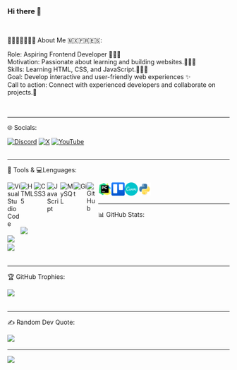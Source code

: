### Hi there 👋
<br>

<!--
**pedroadolf/pedroadolf** is a ✨ _special_ ✨ repository because its `README.md` (this file) appears on your GitHub profile.

Here are some ideas to get you started:

-->
🏈🧘🏻‍♂️🚴🏻‍♂️ About Me 🇲🇽🇫🇷🇪🇸:
<br>

Role: Aspiring Frontend Developer 🙋🏻‍♂️<br>
Motivation: Passionate about learning and building websites.👨🏻‍💻<br>
Skills: Learning HTML, CSS, and JavaScript.👨🏻‍💻<br>
Goal: Develop interactive and user-friendly web experiences ✨<br>
Call to action: Connect with experienced developers and collaborate on projects.🤝<br>
<br>
<br>
<hr />

🌐 Socials:
<br>

[![Discord](https://img.shields.io/badge/Discord-%237289DA.svg?logo=discord&logoColor=white)](https://discord.gg/pash_07490) [![X](https://img.shields.io/badge/X-black.svg?logo=X&logoColor=white)](https://x.com/Pash26s) [![YouTube](https://img.shields.io/badge/YouTube-%23FF0000.svg?logo=YouTube&logoColor=white)](https://youtube.com/@@pedrosoto8935) 
<br>
<br>
<hr />

🧰 Tools & 💻Lenguages:
<br>

<img align="left" alt="Visual Studio Code" width="30px" src="https://camo.githubusercontent.com/25d07ba4220a3fcadb4af12394d157494ec298dec4ecd86321961427ea18c9e8/68747470733a2f2f63646e2e6a7364656c6976722e6e65742f67682f64657669636f6e732f64657669636f6e2f69636f6e732f7673636f64652f7673636f64652d6f726967696e616c2e737667" data-canonical-src="https://cdn.jsdelivr.net/gh/devicons/devicon/icons/vscode/vscode-original.svg" style="max-width: 100%;">
<img align="left" alt="HTML5" width="30px" src="https://camo.githubusercontent.com/f2ce4039c99cf35adde738583ab0fbcd60eaafccf1e949884bda91d0b5c819ce/68747470733a2f2f63646e2e6a7364656c6976722e6e65742f67682f64657669636f6e732f64657669636f6e2f69636f6e732f68746d6c352f68746d6c352d6f726967696e616c2e737667" data-canonical-src="https://cdn.jsdelivr.net/gh/devicons/devicon/icons/html5/html5-original.svg" style="max-width: 100%;">
<img align="left" alt="CSS3" width="30px" src="https://camo.githubusercontent.com/0da944f181647261c840e34b20ed7e3ca44ddc150869c6ea550cf98d06c81a37/68747470733a2f2f63646e2e6a7364656c6976722e6e65742f67682f64657669636f6e732f64657669636f6e2f69636f6e732f637373332f637373332d6f726967696e616c2e737667" data-canonical-src="https://cdn.jsdelivr.net/gh/devicons/devicon/icons/css3/css3-original.svg" style="max-width: 100%;">
<img align="left" alt="JavaScript" width="30px" src="https://camo.githubusercontent.com/16bbe3c62e06c0099a8bd86816b7993b3eb49d8cd21eb74c7bff7db7dc3787b7/68747470733a2f2f63646e2e6a7364656c6976722e6e65742f67682f64657669636f6e732f64657669636f6e2f69636f6e732f6a6176617363726970742f6a6176617363726970742d6f726967696e616c2e737667" data-canonical-src="https://cdn.jsdelivr.net/gh/devicons/devicon/icons/javascript/javascript-original.svg" style="max-width: 100%;">
<img align="left" alt="MySQL" width="30px" src="https://camo.githubusercontent.com/5e956ea0943b5a05092e94d7376582051e61fe84af215ad6e35334a2d61b658a/68747470733a2f2f63646e2e6a7364656c6976722e6e65742f67682f64657669636f6e732f64657669636f6e2f69636f6e732f6d7973716c2f6d7973716c2d6f726967696e616c2e737667" data-canonical-src="https://cdn.jsdelivr.net/gh/devicons/devicon/icons/mysql/mysql-original.svg" style="max-width: 100%;">
<img align="left" alt="Git" width="30px" src="https://camo.githubusercontent.com/38827655e1ae0e1518d635ad89e8aa46b7f977c795952245c36a2d58064f1803/68747470733a2f2f63646e2e6a7364656c6976722e6e65742f67682f64657669636f6e732f64657669636f6e2f69636f6e732f6769742f6769742d6f726967696e616c2e737667" data-canonical-src="https://cdn.jsdelivr.net/gh/devicons/devicon/icons/git/git-original.svg" style="max-width: 100%;">
<img align="left" alt="GitHub" width="26px" src="https://user-images.githubusercontent.com/3369400/139447912-e0f43f33-6d9f-45f8-be46-2df5bbc91289.png" style="max-width: 100%;">
<img align="left" alt="PyCharm" width="30px" src="https://github.com/devicons/devicon/blob/6910f0503efdd315c8f9b858234310c06e04d9c0/icons/pycharm/pycharm-original.svg" style="max-width: 100%;">
<img align="left" alt="Trello" width="30px" src="https://github.com/devicons/devicon/blob/6910f0503efdd315c8f9b858234310c06e04d9c0/icons/trello/trello-original.svg" style="max-width: 100%;">
<img align="left" alt="Canva" width="30px" src="https://github.com/devicons/devicon/blob/6910f0503efdd315c8f9b858234310c06e04d9c0/icons/canva/canva-original.svg" style="max-width: 100%;">
<img align="left" alt="Python" width="30px" src="https://github.com/devicons/devicon/blob/6910f0503efdd315c8f9b858234310c06e04d9c0/icons/python/python-original.svg" style="max-width: 100%;">
<br>
<br>
<hr />

📊 GitHub Stats:
<br>

![](https://github-readme-stats.vercel.app/api?username=pedroadolf&theme=dark&hide_border=true&include_all_commits=false&count_private=false)<br/>
![](https://github-readme-streak-stats.herokuapp.com/?user=pedroadolf&theme=dark&hide_border=true)<br/>
![](https://github-readme-stats.vercel.app/api/top-langs/?username=pedroadolf&theme=dark&hide_border=true&include_all_commits=false&count_private=false&layout=compact)
<br>
<br>
<hr />

🏆 GitHub Trophies:
<br>

![](https://github-profile-trophy.vercel.app/?username=pedroadolf&theme=buddhism&no-frame=true&no-bg=true&margin-w=4)
<br>
<br>
<hr />

✍️ Random Dev Quote:
<br>

![](https://quotes-github-readme.vercel.app/api?type=horizontal&theme=tokyonight)

---
[![](https://visitcount.itsvg.in/api?id=pedroadolf&icon=0&color=4)](https://visitcount.itsvg.in)

<!-- Proudly created with GPRM  ( https://gprm.itsvg.in ) -->
